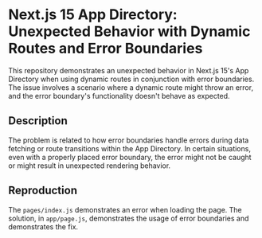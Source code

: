 # Next.js 15 App Directory: Unexpected Behavior with Dynamic Routes and Error Boundaries

This repository demonstrates an unexpected behavior in Next.js 15's App Directory when using dynamic routes in conjunction with error boundaries.  The issue involves a scenario where a dynamic route might throw an error, and the error boundary's functionality doesn't behave as expected.

## Description

The problem is related to how error boundaries handle errors during data fetching or route transitions within the App Directory. In certain situations, even with a properly placed error boundary, the error might not be caught or might result in unexpected rendering behavior.

## Reproduction

The `pages/index.js` demonstrates an error when loading the page. The solution, in `app/page.js`, demonstrates the usage of error boundaries and demonstrates the fix.